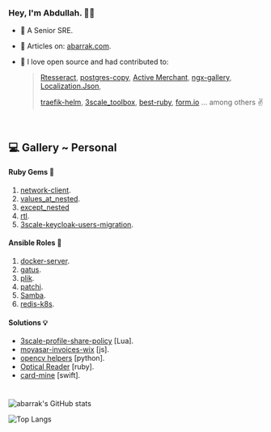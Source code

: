 ### Hey, I'm Abdullah. 👋🏻

* 🌱 A Senior SRE.
* 📘 Articles on: [abarrak.com](https://www.abarrak.com).
* 💚 I love open source and had contributed to: 

    >  [Rtesseract](https://github.com/dannnylo/rtesseract/graphs/contributors), [postgres-copy](https://github.com/diogob/postgres-copy/pull/48), [Active Merchant](https://github.com/activemerchant/active_merchant/pulls?q=is%3Apr+author%3Aabarrak+), [ngx-gallery](https://github.com/lukasz-galka/ngx-gallery), 
  [Localization.Json](https://github.com/hishamco/My.Extensions.Localization.Json),
     >
     > [traefik-helm](https://github.com/traefik/traefik-helm-chart/pull/640/), [3scale_toolbox](https://github.com/3scale/3scale_toolbox), [best-ruby](https://github.com/franzejr/best-ruby/pull/71), [form.io](https://github.com/formio/formio.js/pull/866) ... among others ✌️
  

<br>

## 💻 Gallery ~ Personal


#### Ruby Gems 💎
1. [network-client](https://rubygems.org/gems/network-client).
2. [values_at_nested](https://rubygems.org/gems/values_at_nested).
3. [except_nested](https://rubygems.org/gems/except_nested)
4. [rtl](https://rubygems.org/gems/rtl).
5. [3scale-keycloak-users-migration](https://rubygems.org/gems/keycloak_3scale_users).

#### Ansible Roles 📔
1. [docker-server](https://galaxy.ansible.com/ui/standalone/roles/abarrak/docker_server_role).
2. [gatus](https://galaxy.ansible.com/ui/standalone/roles/abarrak/gatus).
3. [plik](https://galaxy.ansible.com/ui/standalone/roles/abarrak/plik_ansible_role/).
4. [patchi](https://github.com/abarrak/patchi).
5. [Samba](https://galaxy.ansible.com/ui/standalone/roles/abarrak/samba_ansible_role/).
6. [redis-k8s](https://galaxy.ansible.com/ui/standalone/roles/abarrak/redis_ansible_role/).

#### Solutions 💡
- [3scale-profile-share-policy](https://github.com/ElmCompany/) [Lua].
- [moyasar-invoices-wix](https://github.com/ecleel/moyasar-invoices-wix) [js].
- [opencv helpers](https://github.com/abarrak/opencv-helpers) [python].
- [Optical Reader](https://github.com/abarrak/optical-reader) [ruby].
- [card-mine](https://github.com/abarrak/card-mine) [swift].

#
![abarrak's GitHub stats](https://github-readme-stats.vercel.app/api?username=abarrak&show_icons=true&theme=shadow_blue) 

![Top Langs](https://github-readme-stats.vercel.app/api/top-langs/?username=abarrak&layout=compact)

